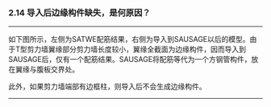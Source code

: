 ﻿### 2.14  导入后边缘构件缺失，是何原因？---
如下图所示，左侧为SATWE配筋结果，右侧为导入到SAUSAGE以后的模型。由于T型剪力墙翼缘部分剪力墙长度较小，翼缘全截面为边缘构件，因而导入到SAUSAGE后，仅有一个配筋结果。SAUSAGE将配筋等代为一个方钢管构件，放在翼缘与腹板交界处。  此外，如果剪力墙端部有边框柱，则导入后不会生成边缘构件。---
